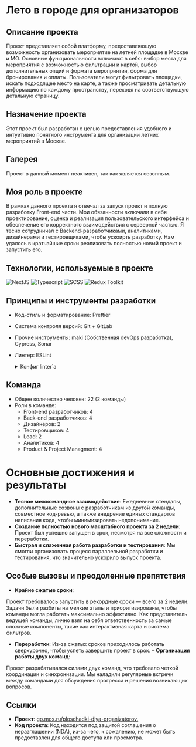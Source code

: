# Лето в городе для организаторов

## Описание проекта

Проект представляет собой платформу, предоставляющую возможность организовать мероприятие на летней площадке в Москве и МО. 
Основные функциональности включают в себя: выбор места для мероприятия с возможностью фильтрации и картой, выбор дополнительных опций и формата мероприятия, форма для бронирования и оплаты. Пользователи могут фильтровать площадки, искать подходящее место на карте, а также просматривать детальную информацию по каждому пространству, переходя на соответствующую детальную страницу.

## Назначение проекта

Этот проект был разработан с целью предоставления удобного и интуитивно понятного инструмента для организации летних мероприятий в Москве.

## Галерея

Проект в данный момент неактивен, так как является сезонным.

## Моя роль в проекте

В рамках данного проекта я отвечал за запуск проект и полную разработку Front-end части. Мои обязанности включали в себя проектирование, оценка и реализация пользовательского интерфейса и обеспечение его корректного взаимодействия с серверной частью. 
Я тесно сотрудничал с Backend-разработчиками, аналитиками, дизайнерами и тестировщиками, чтобы ускоирть разработку. Нам удалось в кратчайшие сроки реализовать полностью новый проект и запустить его.

## Технологии, используемые в проекте

  ![NextJS](https://img.shields.io/badge/-NextJS-black?style=for-the-badge&logo=next.js)
  ![Typescript](https://img.shields.io/badge/-Typescript-white?style=for-the-badge&logo=typescript)
  ![SCSS](https://img.shields.io/badge/-SCSS-pink?style=for-the-badge&logo=sass)
  ![Redux Toolkit](https://img.shields.io/badge/-Redux_Toolkit-purple?style=for-the-badge&logo=redux)
  
## Принципы и инструменты разработки
- Код-стиль и форматирование: Prettier
- Система контроля версий: Git + GitLab
- Прочие инструменты: maki (Собственная devOps разработка), Cypress, Sonar
- Линтер: ESLint
  <details>
  <summary>Конфиг linter`а</summary>
  
  ```javascript
  {
  "parser": "@typescript-eslint/parser",
  "parserOptions": {
    "ecmaVersion": 2021,
    "ecmaFeatures": {
      "jsx": true
    },
    "useJSXTextNode": true
  },
  "env": {
    "browser": true,
    "node": true,
    "commonjs": true,
    "jest": true
  },
  "extends": [
    "plugin:@typescript-eslint/recommended",
    "prettier",
    "next/core-web-vitals",
    "plugin:sonarjs/recommended"
  ],
  "plugins": ["@typescript-eslint", "react-hooks", "jsx-a11y", "unused-imports", "sonarjs"],
  "rules": {
    "sonarjs/prefer-immediate-return": "warn",
    "sonarjs/cognitive-complexity": ["warn", 15],
    "sonarjs/no-duplicate-string": "warn",
    "no-use-before-define": 0,
    "react/require-default-props": 0,
    "@typescript-eslint/ban-ts-ignore": 0,
    "no-shadow": 0,
    "arrow-body-style": "warn",
    "@typescript-eslint/ban-types":0,
    "@typescript-eslint/ban-ts-comment":0,
    "@typescript-eslint/no-unused-vars": 1,
    "@typescript-eslint/no-empty-function": 1,
    "@typescript-eslint/no-use-before-define": 2,
    "@typescript-eslint/no-explicit-any": [2, {"ignoreRestArgs": false}],
    "@typescript-eslint/interface-name-prefix": 0,
    "@typescript-eslint/explicit-member-accessibility": 0,
    "import/no-extraneous-dependencies": [2, { "devDependencies": true }],
    "spaced-comment": ["error", "always", { "markers": ["/"] }],
    "react/jsx-filename-extension": [
      1,
      { "extensions": [".js", ".jsx", ".tsx"] }
    ],
    "react-hooks/rules-of-hooks": "error",
    "react-hooks/exhaustive-deps": "warn",
    "@typescript-eslint/explicit-function-return-type": 0,
    "@typescript-eslint/prefer-function-type": 2,
    "no-param-reassign": ["error", { "props": true, "ignorePropertyModificationsFor": ["state"] }],
    "jsx-a11y/label-has-associated-control": [
      2,
      {
        "labelComponents": ["CustomInputLabel"],
        "labelAttributes": ["label"],
        "controlComponents": ["CustomInput"],
        "depth": 3
      }
    ],
    "jsx-a11y/label-has-for": 0,
    "react/jsx-props-no-spreading": 0,
    "import/extensions": ["error", "ignorePackages", {
        "js": "never",
        "jsx": "never",
        "ts": "never",
        "tsx": "never"
      }
    ],
    "react/destructuring-assignment": 1,
    "unused-imports/no-unused-imports": "error"
  },
  "overrides": [
    {
      "files": ["*.js"],
      "rules": {
        "@typescript-eslint/no-var-requires": "off"
      }
    },
    {
      "files": ["style.ts"],
      "rules": {
        "import/no-unresolved": 0
      }
    },
    {
      "files": ["*.ts", "*.tsx"],
      "rules": {
        "no-undef": 0
      }
    }
  ],
  "settings": {
    "import/resolver": {
      "node": {
        "extensions": [".js", ".jsx", ".ts", ".tsx"]
      }
    }
  }
</details>

## Команда
- Общее количество человек: 22 (2 команды)
- Роли в команде:
  - Front-end разработчиков: 4
  - Back-end разработчиков: 4
  - Дизайнеров: 2
  - Тестировщиков: 4
  - Lead: 2
  - Аналитиков: 4
  - Product & Project Managment: 4
    
# Основные достижения и результаты
- **Тесное межкомандное взаимодействие**: Ежедневные стендапы, дополнительные созвоны с разработчикам из другой команды, совместное код-ревью, а также внедрение единых стандартов написания кода, чтобы минимизировать недопонимание.
- **Создание полностью нового масштабного проекта за 2 недели**: Проект был успешно запущен в срок, несмотря на все сложности и переработки.
- **Быстрая и слаженная работа разработки и тестирования**: Мы смогли организовать процесс параллельной разработки и тестирования, что значительно ускорило выпуск проекта.

## Особые вызовы и преодоленные препятствия

- **Крайне сжатые сроки**:
  
Проект требовалось запустить в рекордные сроки — всего за 2 недели.
Задачи были разбиты на мелкие этапы и приоритизированы, чтобы команды могла работать максимально эффективно.
Как представитель ведущей команды, лично взял на себя ответственность за самые сложные компоненты, такие как интерактивная карта и система фильтров.

- **Переработки**: Из-за сжатых сроков приходилось работать сверхурочно, чтобы успеть завершить проект в срок.
– **Организация работы двух команд**:

Проект разрабатывался силами двух команд, что требовало четкой координации и синхронизации.
Мы наладили регулярные встречи между командами для обсуждения прогресса и решения возникающих вопросов.

## Ссылки

- **Проект**: [go.mos.ru/ploschadki-dlya-organizatorov.](https://go.mos.ru/ploschadki-dlya-organizatorov/)
- **Код проекта**: Код находится под защитой соглашения о неразглашении (NDA), из-за чего, к сожалению, не может быть предоставлен для общего доступа или просмотра.

